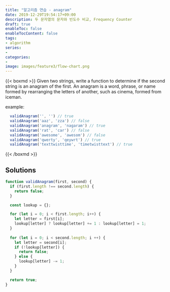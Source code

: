 ```yaml
---
title: "알고리즘 연습 - anagram"
date: 2019-12-29T19:54:17+09:00
description: 두 문자열의 문자와 빈도수 비교, Frequency Counter
draft: true
enableToc: false
enableTocContent: false
tags:
- algorithm
series:
-
categories:
-
image: images/feature3/flow-chart.png
---
```


{{< boxmd >}}
Given two strings, write a function to determine if the second string is an anagram of the first. An anagram is a word, phrase, or name formed by rearranging the letters of another, such as cinema, formed from iceman.

example:

```javascript
  validAnagram('', '') // true
  validAnagram('aaz', 'zza') // false
  validAnagram('anagram', 'nagaram') // true
  validAnagram('rat', 'car') // false
  validAnagram('awesome', 'awesom') // false
  validAnagram('qwerty', 'qeywrt') // true
  validAnagram('texttwisttime', 'timetwisttext') // true
```

{{< /boxmd >}}

## Solutions

```javascript
function validAnagram(first, second) {
  if (first.length !== second.length) {
    return false;
  }

  const lookup = {};

  for (let i = 0; i < first.length; i++) {
    let letter = first[i];
    lookup[letter] ? lookup[letter] += 1 : lookup[letter] = 1;
  }
  
  for (let i = 0; i < second.length; i ++) {
    let letter = second[i];
    if (!lookup[letter]) {
      return false;
    } else {
      lookup[letter] -= 1;
    }
  }

  return true;
}
```